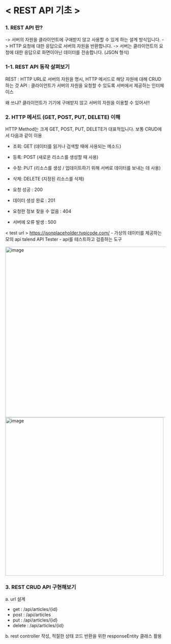 # < REST API 기초 >
 
### 1. REST API 란?
-> 서버의 자원을 클라이언트에 구애받지 않고 사용할 수 있게 하는 설계 방식입니다.
-> HTTP 요청에 대한 응답으로 서버의 자원을 반환합니다.
-> 서버는 클라이언트의 요청에 대한 응답으로 화면이아닌 데이터를 전송합니다. (JSON 형식)

### 1-1. REST API 동작 살펴보기
REST : HTTP URL로 서버의 자원을 명시, HTTP 메서드로 해당 자원에 대해 CRUD 하는 것
API : 클라이언트가 서버의 자원을 요청할 수 있도록 서버에서 제공하는 인터페이스

왜 쓰냐? 클라이언트가 기기에 구애받지 않고 서버의 자원을 이용할 수 있어서!!
### 2. HTTP 메서드 (GET, POST, PUT, DELETE) 이해
HTTP Method는 크게 GET, POST, PUT, DELETE가 대표적입니다.
보통 CRUD에서 다음과 같이 이용
- 조회: GET (데이터를 읽거나 검색할 때에 사용되는 메소드)
- 등록: POST (새로운 리소스를 생성할 때 사용)
- 수정: PUT (리소스를 생성 / 업데이트하기 위해 서버로 데이터를 보내는 데 사용)
- 삭제: DELETE (지정된 리소스를 삭제)

- 요청 성공 : 200
- 데이터 생성 완료 : 201
- 요청한 정보 찾을 수 없음 : 404
- 서버에 오류 발생 : 500

< test url >
https://jsonplaceholder.typicode.com/ - 가상의 데이터를 제공하는 모의 api
talend API Tester - api를 테스트하고 검증하는 도구

  <img width="536" alt="image" src="https://github.com/h22kyung/FirstProject/assets/95400025/556e7c7a-d742-4bc5-b856-0946a038826c">
<img width="497" alt="image" src="https://github.com/h22kyung/FirstProject/assets/95400025/977773c5-20c0-4b30-bcd8-c8ecbfddb8ff">

### 3. REST CRUD API 구현해보기
a. url 설계
- get : /api/articles/{id}
- post : /api/articles
- put :  /api/articles/{id}
- delete : /api/articles/{id}

b. rest controller 작성, 적절한 상태 코드 반환을 위한 responseEntity 클래스 활용
